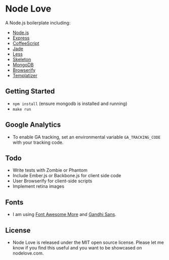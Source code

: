 # Node Love

A Node.js boilerplate including:

- [Node.js](http://nodejs.org/)
- [Express](http://expressjs.com/)
- [CoffeeScript](http://coffeescript.org/)
- [Jade](http://jade-lang.com/)
- [Less](http://lesscss.org/)
- [Skeleton](http://www.getskeleton.com/)
- [MongoDB](http://www.mongodb.org/)
- [Browserify](https://github.com/substack/node-browserify)
- [Templatizer](https://github.com/HenrikJoreteg/templatizer)


## Getting Started

- `npm install` (ensure mongodb is installed and running)
- `make run`

## Google Analytics

- To enable GA tracking, set an environmental variable `GA_TRACKING_CODE` with your tracking code.

## Todo

- Write tests with Zombie or Phantom
- Include Ember.js or Backbone.js for client side code
- User Browserify for client-side scripts
- Implement retina images

## Fonts

- I am using [Font Awesome More](https://github.com/gregoryloucas/Font-Awesome-More) and [Gandhi Sans](http://www.fontsquirrel.com/fonts/gandhi-sans).

## License

- Node Love is released under the MIT open source license. Please let me know if you find this useful and you want to be showcased on nodelove.com.